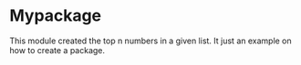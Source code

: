 # Mypackage
This module created the top n numbers in a given list. It just an example on how to create a package.